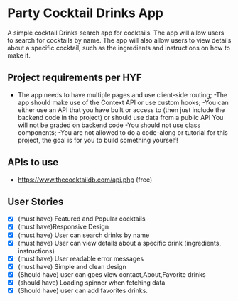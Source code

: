 # Party Cocktail Drinks App

A simple cocktail Drinks search app for cocktails. The app will allow users to search for cocktails by name. The app will also allow users to view details about a specific cocktail, such as the ingredients and instructions on how to make it.

## Project requirements per HYF

- The app needs to have multiple pages and use client-side routing;
  -The app should make use of the Context API or use custom hooks;
  -You can either use an API that you have built or access to (then just include the backend code in the project) or should use data from a public API You will not be graded on backend code
  -You should not use class components;
  -You are not allowed to do a code-along or tutorial for this project, the goal is for you to build something yourself!

## APIs to use

- https://www.thecocktaildb.com/api.php (free)

## User Stories

- [x] (must have) Featured and Popular cocktails
- [x] (must have)Responsive Design
- [x] (must have) User can search drinks by name
- [x] (must have) User can view details about a specific drink (ingredients, instructions)
- [x] (must have) User readable error messages
- [x] (must have) Simple and clean design
- [x] (Should have) user can goes view contact,About,Favorite drinks
- [x] (should have) Loading spinner when fetching data
- [x] (Should have) user can add favorites drinks.
